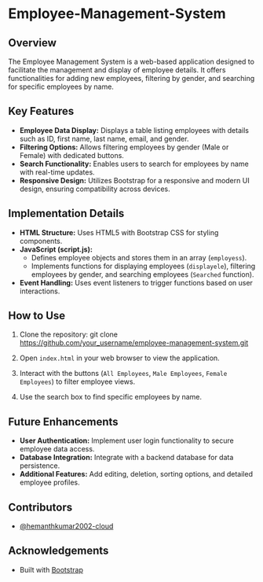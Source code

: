 # Employee-Management-System

## Overview

The Employee Management System is a web-based application designed to facilitate the management and display of employee details. It offers functionalities for adding new employees, filtering by gender, and searching for specific employees by name.

## Key Features

- **Employee Data Display:** Displays a table listing employees with details such as ID, first name, last name, email, and gender.
- **Filtering Options:** Allows filtering employees by gender (Male or Female) with dedicated buttons.
- **Search Functionality:** Enables users to search for employees by name with real-time updates.
- **Responsive Design:** Utilizes Bootstrap for a responsive and modern UI design, ensuring compatibility across devices.

## Implementation Details

- **HTML Structure:** Uses HTML5 with Bootstrap CSS for styling components.
- **JavaScript (script.js):**
  - Defines employee objects and stores them in an array (`employess`).
  - Implements functions for displaying employees (`displayele`), filtering employees by gender, and searching employees (`Searched` function).
- **Event Handling:** Uses event listeners to trigger functions based on user interactions.

## How to Use

1. Clone the repository:
   git clone https://github.com/your_username/employee-management-system.git

2. Open `index.html` in your web browser to view the application.
3. Interact with the buttons (`All Employees`, `Male Employees`, `Female Employees`) to filter employee views.
4. Use the search box to find specific employees by name.

## Future Enhancements

- **User Authentication:** Implement user login functionality to secure employee data access.
- **Database Integration:** Integrate with a backend database for data persistence.
- **Additional Features:** Add editing, deletion, sorting options, and detailed employee profiles.

## Contributors

- [@hemanthkumar2002-cloud](https://github.com/hemanthkumar2002-cloud)

## Acknowledgements

- Built with [Bootstrap](https://getbootstrap.com/)

